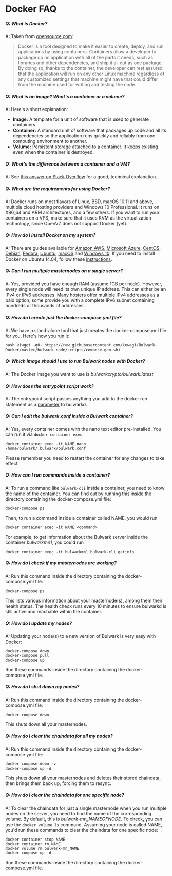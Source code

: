 # Docker FAQ

##### Q: What is Docker?

A: Taken from [opensource.com](https://opensource.com/resources/what-docker):

> Docker is a tool designed to make it easier to create, deploy, and run applications by using containers. Containers allow a developer to package up an application with all of the parts it needs, such as libraries and other dependencies, and ship it all out as one package. By doing so, thanks to the container, the developer can rest assured that the application will run on any other Linux machine regardless of any customized settings that machine might have that could differ from the machine used for writing and testing the code.

##### Q: What is an image? What's a container or a volume?

A: Here's a short explanation:

- **Image:** A template for a unit of software that is used to generate containers.
- **Container:** A standard unit of software that packages up code and all its dependencies so the application runs quickly and reliably from one computing environment to another.
- **Volume:** Persistent storage attached to a container. It keeps existing even when the container is destroyed.

##### Q: What's the difference between a container and a VM?

A: See [this answer on Stack Overflow](https://stackoverflow.com/a/16048358) for a good, technical explanation.

##### Q: What are the requirements for using Docker?

A: Docker runs on most flavors of Linux, BSD, macOS 10.11 and above, multiple cloud hosting providers and Windows 10 Professional. It runs on X86_64 and ARM architectures, and a few others. If you want to run your containers on a VPS, make sure that it uses KVM as the virtualization technology, since OpenVZ does not support Docker (yet).

##### Q: How do I install Docker on my system?

A: There are guides available for [Amazon AWS](https://docs.docker.com/docker-for-aws/), [Microsoft Azure](https://docs.docker.com/docker-for-azure/), [CentOS](https://docs.docker.com/install/linux/docker-ce/centos/), [Debian](https://docs.docker.com/install/linux/docker-ce/debian/), [Fedora](https://docs.docker.com/install/linux/docker-ce/fedora/), [Ubuntu](https://docs.docker.com/install/linux/docker-ce/ubuntu/), [macOS](https://docs.docker.com/docker-for-mac/install/) and [Windows 10](https://docs.docker.com/docker-for-windows/install/). If you need to install Docker on Ubuntu 14.04, follow these [instructions](https://docs.docker.com/install/linux/docker-ce/ubuntu/).

##### Q: Can I run multiple masternodes on a single server?

A: Yes, provided you have enough RAM (assume 1GB per node). However, every single node will need its own unique IP address. This can either be an IPv4 or IPv6 addresses. Many hosters offer multiple IPv4 addresses as a paid option, some provide you with a complete IPv6 subnet containing hundreds or thousands of addresses.

##### Q: How do I create just the docker-compose.yml file?

A: We have a stand-alone tool that just creates the docker-compose.yml file for you. Here's how you run it:

```text
bash <(wget -qO- https://raw.githubusercontent.com/kewagi/Bulwark-Docker/master/bulwark-node/scripts/compose-gen.sh)
```

##### Q: Which image should I use to run Bulwark nodes with Docker?

A: The Docker image you want to use is _bulwarkcrypto/bulwark:latest_

##### Q: How does the entrypoint script work?

A: The entrypoint script passes anything you add to the docker run statement as a [parameter](https://kb.bulwarkcrypto.com/Information/Running-Bulwark/#command-line-arguments) to bulwarkd.

##### Q: Can I edit the bulwark.conf inside a Bulwark container?

A: Yes, every container comes with the nano text editor pre-installed. You can run it via `docker container exec`:

```text
docker container exec -it NAME nano /home/bulwark/.bulwark/bulwark.conf
```

Please remember you need to restart the container for any changes to take effect.

##### Q: How can I run commands inside a container?

A: To run a command like `bulwark-cli` inside a container, you need to know the name of the container. You can find out by running this inside the directory containing the docker-compose.yml file:

```text
docker-compose ps
```

Then, to run a command inside a container called NAME, you would run

```text
docker container exec -it NAME <command>
```

For example, to get information about the Bulwark server inside the container _bulwarkmn1_, you could run

```text
docker container exec -it bulwarkmn1 bulwark-cli getinfo
```

##### Q: How do I check if my masternodes are working?

A: Run this command inside the directory containing the docker-compose.yml file:

```text
docker-compose ps
```

This lists various information about your masternode(s), among them their health status. The health check runs every 10 minutes to ensure bulwarkd is still active and reachable within the container.

##### Q: How do I update my nodes?

A: Updating your node(s) to a new version of Bulwark is very easy with Docker:

```text
docker-compose down
docker-compose pull
docker-compose up
```

Run these commands inside the directory containing the docker-compose.yml file.

##### Q: How do I shut down my nodes?

A: Run this command inside the directory containing the docker-compose.yml file:

```text
docker-compose down
```

This shuts down all your masternodes.

##### Q: How do I clear the chaindata for all my nodes?

A: Run this command inside the directory containing the docker-compose.yml file:

```text
docker-compose down -v
docker-compose up -d
```

This shuts down all your masternodes and deletes their stored chaindata, then brings them back up, forcing them to resync.

##### Q: How do I clear the chaindata for one specific node?

A: To clear the chaindata for just a single masternode when you run multiple nodes on the server, you need to find the name of the corresponding volume. By default, this is _bulwark-mn_NAMEOFNODE_. To check, you can use the `docker volume ls` command. Assuming your node is called NAME, you'd run these commands to clear the chaindata for one specific node:

```text
docker container stop NAME
docker container rm NAME
docker volume rm bulwark-mn_NAME
docker-compose up -d
```

Run these commands inside the directory containing the docker-compose.yml file.
